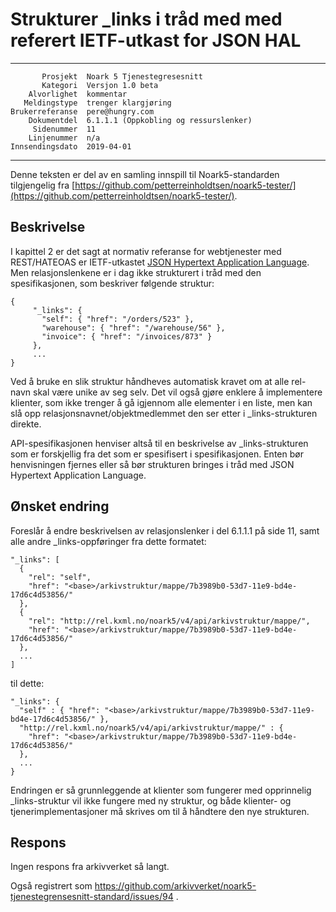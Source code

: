 Strukturer _links i tråd med med referert IETF-utkast for JSON HAL
==================================================================

 ------------------  ---------------------------------
           Prosjekt  Noark 5 Tjenestegresesnitt
           Kategori  Versjon 1.0 beta
        Alvorlighet  kommentar
       Meldingstype  trenger klargjøring
    Brukerreferanse  pere@hungry.com
        Dokumentdel  6.1.1.1 (Oppkobling og ressurslenker)
         Sidenummer  11
        Linjenummer  n/a
    Innsendingsdato  2019-04-01
 ------------------  ---------------------------------

Denne teksten er del av en samling innspill til Noark5-standarden
tilgjengelig fra
[https://github.com/petterreinholdtsen/noark5-tester/](https://github.com/petterreinholdtsen/noark5-tester/).

Beskrivelse
-----------

I kapittel 2 er det sagt at normativ referanse for webtjenester med
REST/HATEOAS er IETF-utkastet [JSON Hypertext Application
Language](https://tools.ietf.org/html/draft-kelly-json-hal-08).  Men
relasjonslenkene er i dag ikke strukturert i tråd med den
spesifikasjonen, som beskriver følgende struktur:

```
{
     "_links": {
       "self": { "href": "/orders/523" },
       "warehouse": { "href": "/warehouse/56" },
       "invoice": { "href": "/invoices/873" }
     },
     ...
}
```

Ved å bruke en slik struktur håndheves automatisk kravet om at alle
rel-navn skal være unike av seg selv.  Det vil også gjøre enklere å
implementere klienter, som ikke trenger å gå igjennom alle elementer i
en liste, men kan slå opp relasjonsnavnet/objektmedlemmet den ser
etter i _links-strukturen direkte.

API-spesifikasjonen henviser altså til en beskrivelse av
_links-strukturen som er forskjellig fra det som er spesifisert i
spesifikasjonen.  Enten bør henvisningen fjernes eller så bør
strukturen bringes i tråd med JSON Hypertext Application Language.

Ønsket endring
--------------

Foreslår å endre beskrivelsen av relasjonslenker i del 6.1.1.1 på side
11, samt alle andre _links-oppføringer fra dette formatet:

```
"_links": [
  {
    "rel": "self",
    "href": "<base>/arkivstruktur/mappe/7b3989b0-53d7-11e9-bd4e-17d6c4d53856/"
  },
  {
    "rel": "http://rel.kxml.no/noark5/v4/api/arkivstruktur/mappe/",
    "href": "<base>/arkivstruktur/mappe/7b3989b0-53d7-11e9-bd4e-17d6c4d53856/"
  },
  ...
]
```

til dette:

```
"_links": {
  "self" : { "href": "<base>/arkivstruktur/mappe/7b3989b0-53d7-11e9-bd4e-17d6c4d53856/" },
  "http://rel.kxml.no/noark5/v4/api/arkivstruktur/mappe/" : {
    "href": "<base>/arkivstruktur/mappe/7b3989b0-53d7-11e9-bd4e-17d6c4d53856/"
  },
  ...
}
```

Endringen er så grunnleggende at klienter som fungerer med opprinnelig
_links-struktur vil ikke fungere med ny struktur, og både klienter- og
tjenerimplementasjoner må skrives om til å håndtere den nye
strukturen.

Respons
-------

Ingen respons fra arkivverket så langt.

Også registrert som
https://github.com/arkivverket/noark5-tjenestegrensesnitt-standard/issues/94 .
